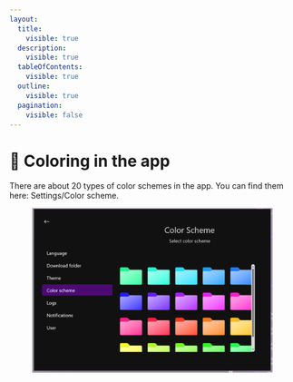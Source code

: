 ```yaml
---
layout:
  title:
    visible: true
  description:
    visible: true
  tableOfContents:
    visible: true
  outline:
    visible: true
  pagination:
    visible: false
---
```


# 🌈 Coloring in the app

There are about 20 types of color schemes in the app. You can find them here: Settings/Color scheme.

<figure><img src="../.gitbook/assets/image (20).png" alt=""><figcaption></figcaption></figure>
